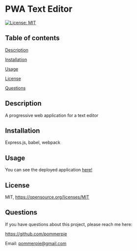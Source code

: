 # PWA Text Editor

  [![License: MIT](https://img.shields.io/badge/License-MIT-yellow.svg)](https://opensource.org/licenses/MIT)
## Table of contents

[Description](#desc)

[Installation](#install)

[Usage](#usage)

[License](#license)

[Questions](#quest)


## Description

   A progressive web application for a text editor
## Installation

   Express.js, babel, webpack
## Usage
  You can see the deployed application <a href="https://just-another-text-editor-fy30.onrender.com/"> here! </a>
  
## License

   MIT, https://opensource.org/licenses/MIT
   
## Questions

   If you have questions about this project, please reach me here:

   https://github.com/pommerpie

   Email: pommerpie@gmail.com
